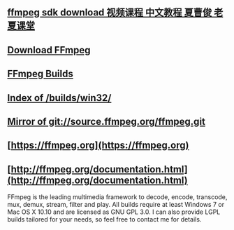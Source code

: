 ## [ffmpeg sdk download 视频课程 中文教程 夏曹俊 老夏课堂](http://www.ffmpeg.club/ffmpeg_download.html)
## [Download FFmpeg](http://ffmpeg.org/download.html#get-sources)
## [FFmpeg Builds](https://ffmpeg.zeranoe.com/builds/)
## [Index of /builds/win32/](https://ffmpeg.zeranoe.com/builds/win32/)
## [Mirror of git://source.ffmpeg.org/ffmpeg.git](https://github.com/FFmpeg/FFmpeg)
## [https://ffmpeg.org](https://ffmpeg.org)
## [http://ffmpeg.org/documentation.html](http://ffmpeg.org/documentation.html)
FFmpeg is the leading multimedia framework to decode, encode, transcode, mux, demux, stream, filter and play. All builds require at least Windows 7 or Mac OS X 10.10 and are licensed as GNU GPL 3.0. I can also provide LGPL builds tailored for your needs, 
so feel free to contact me for details.
